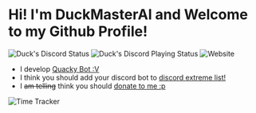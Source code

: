 # Hi! I'm DuckMasterAl and Welcome to my Github Profile!
![Duck's Discord Status](https://img.shields.io/endpoint?label=currently&url=https://dev.discordprofiles.me/api/badge/status/443217277580738571) ![Duck's Discord Playing Status](https://img.shields.io/endpoint?label=playing/using&url=https://dev.discordprofiles.me/api/badge/playing/443217277580738571) ![Website](https://img.shields.io/website?label=Duck%27s%20Website&logo=atom&up_message=online&url=https%3A%2F%2Fduck.js.org)

 - I develop [Quacky Bot :V](https://quacky.js.org)
 - I think you should add your discord bot to [discord extreme list!](https://discordextremelist.xyz)
 - I ~~am telling~~ think you should [donate to me :p](https://quacky.js.org/donate)
 
![Time Tracker](https://wakatime.com/share/@2393b769-9cba-497c-aa91-31f6e0b94fb6/0a322f2d-10b4-4f67-8a04-db658f7b2189.svg)
